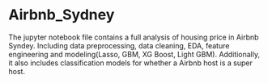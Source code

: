 # Airbnb_Sydney
The jupyter notebook file contains a full analysis of housing price in Airbnb Syndey. Including data preprocessing, data cleaning, EDA, feature engineering and modeling(Lasso, GBM, XG Boost, Light GBM). Additionally, it also includes classification models for whether a Airbnb host is a super host.
